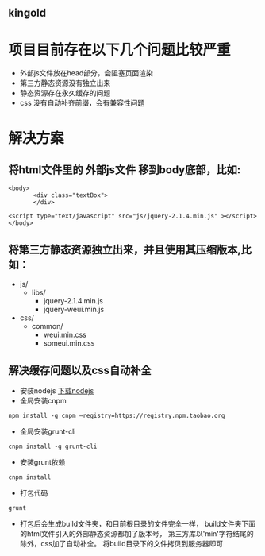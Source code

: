 ## kingold
# 项目目前存在以下几个问题比较严重

* 外部js文件放在head部分，会阻塞页面渲染
* 第三方静态资源没有独立出来
* 静态资源存在永久缓存的问题
* css 没有自动补齐前缀，会有兼容性问题

# 解决方案

##  将html文件里的 外部js文件 移到body底部，比如:

 ```
 <body>
     	<div class="textBox">
     	</div>

 <script type="text/javascript" src="js/jquery-2.1.4.min.js" ></script>
 </body>
 ```


##  将第三方静态资源独立出来，并且使用其压缩版本,比如：
  * js/
      * libs/
          * jquery-2.1.4.min.js
          * jquery-weui.min.js
  * css/
      * common/
        * weui.min.css
        * someui.min.css




##  解决缓存问题以及css自动补全

* 安装nodejs [下载nodejs](https://nodejs.org/en/)
* 全局安装cnpm
```
npm install -g cnpm –registry=https://registry.npm.taobao.org
```
* 全局安装grunt-cli
```
cnpm install -g grunt-cli
```
* 安装grunt依赖
```
cnpm install
```
* 打包代码

```
grunt
```

*  打包后会生成build文件夹，和目前根目录的文件完全一样，
build文件夹下面的html文件引入的外部静态资源都加了版本号，
第三方库以'min'字符结尾的除外，css加了自动补全。
将build目录下的文件拷贝到服务器即可